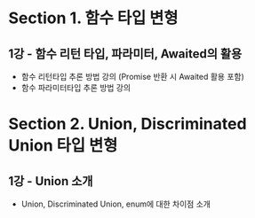 # Section 1. 함수 타입 변형

## 1강 - 함수 리턴 타입, 파라미터, Awaited의 활용
 - 함수 리턴타입 추론 방법 강의 (Promise 반환 시 Awaited 활용 포함)
 - 함수 파라미터타입 추론 방법 강의

# Section 2. Union, Discriminated Union 타입 변형

## 1강 - Union 소개
  - Union, Discriminated Union, enum에 대한 차이점 소개